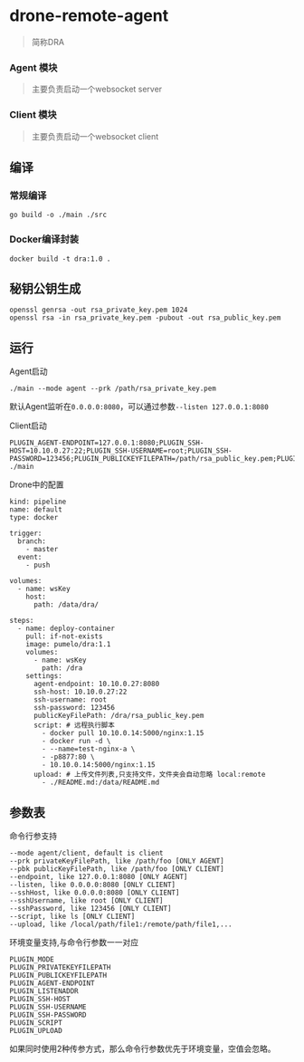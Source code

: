 # drone-remote-agent 

> 简称DRA

### Agent 模块
> 主要负责启动一个websocket server
### Client 模块
> 主要负责启动一个websocket client


## 编译

### 常规编译
```shell
go build -o ./main ./src
```

### Docker编译封装
```shell
docker build -t dra:1.0 .
```

## 秘钥公钥生成
```shell
openssl genrsa -out rsa_private_key.pem 1024
openssl rsa -in rsa_private_key.pem -pubout -out rsa_public_key.pem
```

## 运行
Agent启动
```shell
./main --mode agent --prk /path/rsa_private_key.pem
```
默认Agent监听在`0.0.0.0:8080`，可以通过参数`--listen 127.0.0.1:8080`

Client启动

```SHELL
PLUGIN_AGENT-ENDPOINT=127.0.0.1:8080;PLUGIN_SSH-HOST=10.10.0.27:22;PLUGIN_SSH-USERNAME=root;PLUGIN_SSH-PASSWORD=123456;PLUGIN_PUBLICKEYFILEPATH=/path/rsa_public_key.pem;PLUGIN_SCRIPT=ls ./main
```

Drone中的配置
```YML
kind: pipeline
name: default
type: docker

trigger:
  branch:
    - master
  event:
    - push

volumes:
  - name: wsKey
    host:
      path: /data/dra/

steps:
  - name: deploy-container
    pull: if-not-exists
    image: pumelo/dra:1.1
    volumes:
      - name: wsKey
        path: /dra
    settings:
      agent-endpoint: 10.10.0.27:8080
      ssh-host: 10.10.0.27:22
      ssh-username: root
      ssh-password: 123456
      publicKeyFilePath: /dra/rsa_public_key.pem
      script: # 远程执行脚本
        - docker pull 10.10.0.14:5000/nginx:1.15
        - docker run -d \
        - --name=test-nginx-a \
        - -p8877:80 \
        - 10.10.0.14:5000/nginx:1.15
      upload: # 上传文件列表,只支持文件，文件夹会自动忽略 local:remote
        - ./README.md:/data/README.md
```

## 参数表

命令行参支持
```
--mode agent/client, default is client
--prk privateKeyFilePath, like /path/foo [ONLY AGENT]
--pbk publicKeyFilePath, like /path/foo [ONLY CLIENT]
--endpoint, like 127.0.0.1:8080 [ONLY AGENT]
--listen, like 0.0.0.0:8080 [ONLY CLIENT]
--sshHost, like 0.0.0.0:8080 [ONLY CLIENT]
--sshUsername, like root [ONLY CLIENT]
--sshPassword, like 123456 [ONLY CLIENT]
--script, like ls [ONLY CLIENT]
--upload, like /local/path/file1:/remote/path/file1,...
```

环境变量支持,与命令行参数一一对应
```
PLUGIN_MODE
PLUGIN_PRIVATEKEYFILEPATH
PLUGIN_PUBLICKEYFILEPATH
PLUGIN_AGENT-ENDPOINT
PLUGIN_LISTENADDR
PLUGIN_SSH-HOST
PLUGIN_SSH-USERNAME
PLUGIN_SSH-PASSWORD
PLUGIN_SCRIPT
PLUGIN_UPLOAD
```

如果同时使用2种传参方式，那么命令行参数优先于环境变量，空值会忽略。